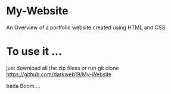 # My-Website
An Overview of a portfolio website created using HTML and CSS
# To use it ...
just download all the zip filess or run git clone https://github.com/darkweb19/My-Website

bada Boom....
